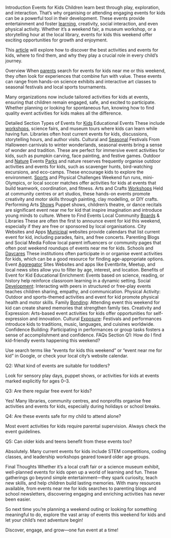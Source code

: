 Introduction
Events for Kids Children learn best through play, exploration, and interaction. That’s why organising or attending engaging events for kids can be a powerful tool in their development. These events provide entertainment and foster [learning](https://santabarbaratrapeze.com/safety-gear-for-parkour), creativity, social interaction, and even physical activity. Whether it’s a weekend fair, a museum workshop, or a storytelling hour at the local library, events for kids this weekend offer exciting opportunities for growth and enjoyment.

This [article](https://santabarbaratrapeze.com/guide-to-parkour-2025) will explore how to discover the best activities and events for kids, where to find them, and why they play a crucial role in every child’s journey.

Overview
When [parents](https://santabarbaratrapeze.com/how-to-do-parkour-training) search for events for kids near me or this weekend, they often look for experiences that combine fun with value. These events can range from hands-on science exhibits and interactive art classes to seasonal festivals and local sports tournaments.

Many organizations now include tailored activities for kids at events, ensuring that children remain engaged, safe, and excited to participate. Whether planning or looking for spontaneous fun, knowing how to find quality event activities for kids makes all the difference.

Detailed Section
Types of Events for [Kids](https://santabarbaratrapeze.com/events-for-kids)
Educational Events
These include [workshops](https://santabarbaratrapeze.com/kids-fitness-activities), science fairs, and museum tours where kids can learn while having fun. Libraries often host current events for kids, discussions, storytelling hours, and author visits.
Cultural and [Seasonal](https://santabarbaratrapeze.com/fun-games-for-children) Festivals
From Halloween carnivals to winter wonderlands, seasonal events bring a sense of wonder and tradition. These are perfect for immersive event activities for kids, such as pumpkin carving, face painting, and festive games.
Outdoor and [Nature](https://santabarbaratrapeze.com/events-for-kids) Events
[Parks](https://santabarbaratrapeze.com/kids-fitness-activities) and nature reserves frequently organise outdoor activities and events for kids, such as scavenger hunts, bird-watching excursions, and eco-camps. These encourage kids to explore the environment.
[Sports](https://santabarbaratrapeze.com/fun-games-for-children) and Physical Challenges
Weekend fun runs, mini-Olympics, or local soccer matches offer activities for kids at events that build teamwork, coordination, and fitness.
Arts and Crafts [Workshops](https://santabarbaratrapeze.com/group-activities)
Held at community centres or art studios, these hands-on events promote creativity and motor skills through painting, clay modelling, or DIY crafts.
Performing Arts [Shows](https://santabarbaratrapeze.com/family-day-out-ideas)
Puppet shows, children’s theatre, or dance recitals are significant event near me for kid that inspire imagination and introduce young minds to culture.
Where to Find Events
Local Community [Boards](https://santabarbaratrapeze.com/training-program-workout) & Libraries
These are often the first to announce event for kid this weekend, especially if they are free or sponsored by local organisations.
City Websites and Apps
[Municipal](https://santabarbaratrapeze.com/upcoming-workshops) websites provide calendars that list current event for kid, including parades, fairs, and free concerts.
Parenting Blogs and Social Media
Follow local parent influencers or community pages that often post weekend roundups of events near me for kids.
Schools and [Daycares](https://santabarbaratrapeze.com/healthy-life-style-live-well)
These institutions often participate in or organise event activities for kids, which can be a good resource for finding age-appropriate options.
Event [Aggregator](https://santabarbaratrapeze.com/exercise-tips-for-long-term) Sites
Websites and apps like Eventbrite, Meetup, and local news sites allow you to filter by age, interest, and location.
Benefits of Event for Kid
Educational Enrichment: Events based on science, reading, or history help reinforce classroom learning in a dynamic setting.
Social [Development](https://santabarbaratrapeze.com/benefits-of-physical-play-2025): Interacting with peers in structured or free-play events teaches children sharing, empathy, and communication.
Physical Activity: Outdoor and sports-themed activities and event for kid promote physical health and motor skills.
Family [Bonding](https://santabarbaratrapeze.com/testimonials-stories): Attending event this weekend for kid can create shared memories that strengthen family ties.
Creativity and Expression: Arts-based event activities for kids offer opportunities for self-expression and innovation.
Cultural [Exposure](https://santabarbaratrapeze.com/local-events): Festivals and performances introduce kids to traditions, music, languages, and cuisines worldwide.
Confidence Building: Participating in performances or group tasks fosters a sense of accomplishment and confidence.
FAQs Section
Q1: How do I find kid-friendly events happening this weekend?

Use search terms like “events for kids this weekend” or “event near me for kid” in Google, or check your local city’s website calendar.

Q2: What kind of events are suitable for toddlers?

Look for sensory play days, puppet shows, or activities for kids at events marked explicitly for ages 0–3.

Q3: Are there regular free event for kids?

Yes! Many libraries, community centres, and nonprofits organise free activities and events for kids, especially during holidays or school breaks.

Q4: Are these events safe for my child to attend alone?

Most event activities for kids require parental supervision. Always check the event guidelines.

Q5: Can older kids and teens benefit from these events too?

Absolutely. Many current events for kids include STEM competitions, coding classes, and leadership workshops geared toward older age groups.

Final Thoughts
Whether it’s a local craft fair or a science museum exhibit, well-planned events for kids open up a world of learning and fun. These gatherings go beyond simple entertainment—they spark curiosity, teach new skills, and help children build lasting memories. With many resources available, from events near me for kids searches to parenting blogs and school newsletters, discovering engaging and enriching activities has never been easier.

So next time you’re planning a weekend outing or looking for something meaningful to do, explore the vast array of events this weekend for kids and let your child’s next adventure begin!

Discover, engage, and grow—one fun event at a time!
